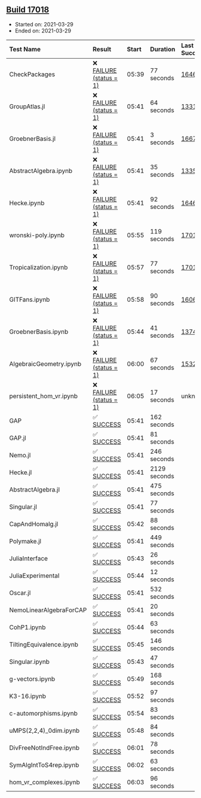 ## [Build 17018](https://oscarci.mathematik.uni-kl.de/job/oscar/17018/)

* Started on: 2021-03-29
* Ended on: 2021-03-29

| Test Name    | Result | Start | Duration | Last Success | First Failure |
|:-------------|:-------|:------|:---------|:-------------|:--------------|
| CheckPackages | ❌ [FAILURE (status = 1)](https://oscarci.mathematik.uni-kl.de/job/oscar/17018/artifact/logs/build-17018/CheckPackages.log) | 05:39 | 77 seconds | [16463](https://oscarci.mathematik.uni-kl.de/job/oscar/16463/) | [16464](https://oscarci.mathematik.uni-kl.de/job/oscar/16464/) |
| GroupAtlas.jl | ❌ [FAILURE (status = 1)](https://oscarci.mathematik.uni-kl.de/job/oscar/17018/artifact/logs/build-17018/GroupAtlas.jl.log) | 05:41 | 64 seconds | [13311](https://oscarci.mathematik.uni-kl.de/job/oscar/13311/) | [13312](https://oscarci.mathematik.uni-kl.de/job/oscar/13312/) |
| GroebnerBasis.jl | ❌ [FAILURE (status = 1)](https://oscarci.mathematik.uni-kl.de/job/oscar/17018/artifact/logs/build-17018/GroebnerBasis.jl.log) | 05:41 | 3 seconds | [16676](https://oscarci.mathematik.uni-kl.de/job/oscar/16676/) | [16677](https://oscarci.mathematik.uni-kl.de/job/oscar/16677/) |
| AbstractAlgebra.ipynb | ❌ [FAILURE (status = 1)](https://oscarci.mathematik.uni-kl.de/job/oscar/17018/artifact/logs/build-17018/AbstractAlgebra.ipynb.log) | 05:41 | 35 seconds | [13355](https://oscarci.mathematik.uni-kl.de/job/oscar/13355/) | [13356](https://oscarci.mathematik.uni-kl.de/job/oscar/13356/) |
| Hecke.ipynb | ❌ [FAILURE (status = 1)](https://oscarci.mathematik.uni-kl.de/job/oscar/17018/artifact/logs/build-17018/Hecke.ipynb.log) | 05:41 | 92 seconds | [16463](https://oscarci.mathematik.uni-kl.de/job/oscar/16463/) | [16464](https://oscarci.mathematik.uni-kl.de/job/oscar/16464/) |
| wronski-poly.ipynb | ❌ [FAILURE (status = 1)](https://oscarci.mathematik.uni-kl.de/job/oscar/17018/artifact/logs/build-17018/wronski-poly.ipynb.log) | 05:55 | 119 seconds | [17010](https://oscarci.mathematik.uni-kl.de/job/oscar/17010/) | [17011](https://oscarci.mathematik.uni-kl.de/job/oscar/17011/) |
| Tropicalization.ipynb | ❌ [FAILURE (status = 1)](https://oscarci.mathematik.uni-kl.de/job/oscar/17018/artifact/logs/build-17018/Tropicalization.ipynb.log) | 05:57 | 77 seconds | [17017](https://oscarci.mathematik.uni-kl.de/job/oscar/17017/) | [17018](https://oscarci.mathematik.uni-kl.de/job/oscar/17018/) |
| GITFans.ipynb | ❌ [FAILURE (status = 1)](https://oscarci.mathematik.uni-kl.de/job/oscar/17018/artifact/logs/build-17018/GITFans.ipynb.log) | 05:58 | 90 seconds | [16068](https://oscarci.mathematik.uni-kl.de/job/oscar/16068/) | [16069](https://oscarci.mathematik.uni-kl.de/job/oscar/16069/) |
| GroebnerBasis.ipynb | ❌ [FAILURE (status = 1)](https://oscarci.mathematik.uni-kl.de/job/oscar/17018/artifact/logs/build-17018/GroebnerBasis.ipynb.log) | 05:44 | 41 seconds | [13748](https://oscarci.mathematik.uni-kl.de/job/oscar/13748/) | [13749](https://oscarci.mathematik.uni-kl.de/job/oscar/13749/) |
| AlgebraicGeometry.ipynb | ❌ [FAILURE (status = 1)](https://oscarci.mathematik.uni-kl.de/job/oscar/17018/artifact/logs/build-17018/AlgebraicGeometry.ipynb.log) | 06:00 | 67 seconds | [15322](https://oscarci.mathematik.uni-kl.de/job/oscar/15322/) | [15323](https://oscarci.mathematik.uni-kl.de/job/oscar/15323/) |
| persistent_hom_vr.ipynb | ❌ [FAILURE (status = 1)](https://oscarci.mathematik.uni-kl.de/job/oscar/17018/artifact/logs/build-17018/persistent_hom_vr.ipynb.log) | 06:05 | 17 seconds | unknown | unknown |
| GAP | ✅ [SUCCESS](https://oscarci.mathematik.uni-kl.de/job/oscar/17018/artifact/logs/build-17018/GAP.log) | 05:41 | 162 seconds |  |  |
| GAP.jl | ✅ [SUCCESS](https://oscarci.mathematik.uni-kl.de/job/oscar/17018/artifact/logs/build-17018/GAP.jl.log) | 05:41 | 81 seconds |  |  |
| Nemo.jl | ✅ [SUCCESS](https://oscarci.mathematik.uni-kl.de/job/oscar/17018/artifact/logs/build-17018/Nemo.jl.log) | 05:41 | 246 seconds |  |  |
| Hecke.jl | ✅ [SUCCESS](https://oscarci.mathematik.uni-kl.de/job/oscar/17018/artifact/logs/build-17018/Hecke.jl.log) | 05:41 | 2129 seconds |  |  |
| AbstractAlgebra.jl | ✅ [SUCCESS](https://oscarci.mathematik.uni-kl.de/job/oscar/17018/artifact/logs/build-17018/AbstractAlgebra.jl.log) | 05:41 | 475 seconds |  |  |
| Singular.jl | ✅ [SUCCESS](https://oscarci.mathematik.uni-kl.de/job/oscar/17018/artifact/logs/build-17018/Singular.jl.log) | 05:41 | 77 seconds |  |  |
| CapAndHomalg.jl | ✅ [SUCCESS](https://oscarci.mathematik.uni-kl.de/job/oscar/17018/artifact/logs/build-17018/CapAndHomalg.jl.log) | 05:42 | 88 seconds |  |  |
| Polymake.jl | ✅ [SUCCESS](https://oscarci.mathematik.uni-kl.de/job/oscar/17018/artifact/logs/build-17018/Polymake.jl.log) | 05:41 | 449 seconds |  |  |
| JuliaInterface | ✅ [SUCCESS](https://oscarci.mathematik.uni-kl.de/job/oscar/17018/artifact/logs/build-17018/JuliaInterface.log) | 05:43 | 26 seconds |  |  |
| JuliaExperimental | ✅ [SUCCESS](https://oscarci.mathematik.uni-kl.de/job/oscar/17018/artifact/logs/build-17018/JuliaExperimental.log) | 05:44 | 12 seconds |  |  |
| Oscar.jl | ✅ [SUCCESS](https://oscarci.mathematik.uni-kl.de/job/oscar/17018/artifact/logs/build-17018/Oscar.jl.log) | 05:41 | 532 seconds |  |  |
| NemoLinearAlgebraForCAP | ✅ [SUCCESS](https://oscarci.mathematik.uni-kl.de/job/oscar/17018/artifact/logs/build-17018/NemoLinearAlgebraForCAP.log) | 05:41 | 20 seconds |  |  |
| CohP1.ipynb | ✅ [SUCCESS](https://oscarci.mathematik.uni-kl.de/job/oscar/17018/artifact/logs/build-17018/CohP1.ipynb.log) | 05:44 | 63 seconds |  |  |
| TiltingEquivalence.ipynb | ✅ [SUCCESS](https://oscarci.mathematik.uni-kl.de/job/oscar/17018/artifact/logs/build-17018/TiltingEquivalence.ipynb.log) | 05:45 | 146 seconds |  |  |
| Singular.ipynb | ✅ [SUCCESS](https://oscarci.mathematik.uni-kl.de/job/oscar/17018/artifact/logs/build-17018/Singular.ipynb.log) | 05:43 | 47 seconds |  |  |
| g-vectors.ipynb | ✅ [SUCCESS](https://oscarci.mathematik.uni-kl.de/job/oscar/17018/artifact/logs/build-17018/g-vectors.ipynb.log) | 05:49 | 168 seconds |  |  |
| K3-16.ipynb | ✅ [SUCCESS](https://oscarci.mathematik.uni-kl.de/job/oscar/17018/artifact/logs/build-17018/K3-16.ipynb.log) | 05:52 | 97 seconds |  |  |
| c-automorphisms.ipynb | ✅ [SUCCESS](https://oscarci.mathematik.uni-kl.de/job/oscar/17018/artifact/logs/build-17018/c-automorphisms.ipynb.log) | 05:54 | 83 seconds |  |  |
| uMPS(2,2,4)_0dim.ipynb | ✅ [SUCCESS](https://oscarci.mathematik.uni-kl.de/job/oscar/17018/artifact/logs/build-17018/uMPS-2-2-4-_0dim.ipynb.log) | 05:48 | 84 seconds |  |  |
| DivFreeNotIndFree.ipynb | ✅ [SUCCESS](https://oscarci.mathematik.uni-kl.de/job/oscar/17018/artifact/logs/build-17018/DivFreeNotIndFree.ipynb.log) | 06:01 | 78 seconds |  |  |
| SymAlgIntToS4rep.ipynb | ✅ [SUCCESS](https://oscarci.mathematik.uni-kl.de/job/oscar/17018/artifact/logs/build-17018/SymAlgIntToS4rep.ipynb.log) | 06:02 | 63 seconds |  |  |
| hom_vr_complexes.ipynb | ✅ [SUCCESS](https://oscarci.mathematik.uni-kl.de/job/oscar/17018/artifact/logs/build-17018/hom_vr_complexes.ipynb.log) | 06:03 | 96 seconds |  |  |
